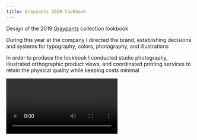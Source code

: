 ```yaml
---
title: Graypants 2019 lookbook
---
```


Design of the 2019 [Graypants](https://graypants.com) collection lookbook

During this year at the company I directed the brand, establishing decisions and systems for typography, colors, photography, and illustrations

In order to produce the lookbook I conducted studio photography, illustrated orthographic product views, and coordinated printing services to retain the physical quality while keeping costs minimal

<video controls src="images/graypants-lookbook-flipthrough.mp4"></video>